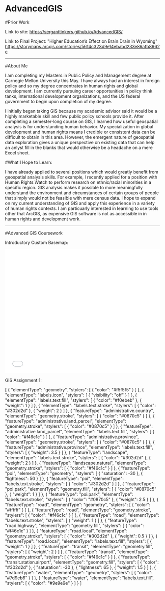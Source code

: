# AdvancedGIS

#Prior Work

Link to site:
https://serganttinkers.github.io/AdvancedGIS/

Link to Final Project: "Higher Education’s Effect on Brain Drain in Wyoming"
https://storymaps.arcgis.com/stories/5614c323d9e14ebabd233e86afb8962c

------------------------------------------------------------

#About Me

I am completing my Masters in Public Policy and Management degree at Carnegie Mellon University this May. I have always had an interest in foreign policy and so my degree concentrates in human rights and global development. I am currently pursuing career opportunities in policy think tanks, international development organizations, and the US federal government to begin upon completion of my degree. 

I initially began taking GIS because my academic advisor said it would be a highly marketable skill and few public policy schools provide it. After completing a semester-long course on GIS, I learned how useful geospatial analysis is for understanding human behavior. My specialization in global development and human rights means I credible or consistent data can be difficult to obtain in this area. However, the emergent nature of geospatial data exploration gives a unique perspective on existing data that can help an anlyst fill in the blanks that would otherwise be a headache on a mere Excel sheet. 

#What I Hope to Learn:

I have already applied to several positions which would greatly benefit from geospatial analysis skills. For example, I recently applied for a position with Human Rights Watch to perform research on ethnic/racial minorities in a specific region. GIS analysis makes it possible to more meaningfully understand the environment and circumstances of certain groups of people that simply would not be feasible with mere census data. I hope to expand on my current understanding of GIS and apply this experience in a variety of human rights contexts. I am particuarly interested in learning to use tools other that ArcGIS, as expensive GIS software is not as accessible in in human rights and development work. 

--------------------------------------------------------------------

#Advanced GIS Coursework

Introductory Custom Basemap:
<style>.embed-container {position: relative; padding-bottom: 80%; height: 0; max-width: 100%;} .embed-container iframe, .embed-container object, .embed-container iframe{position: absolute; top: 0; left: 0; width: 100%; height: 100%;} small{position: absolute; z-index: 40; bottom: 0; margin-bottom: -15px;}</style><div class="embed-container"><iframe width="500" height="400" frameborder="0" scrolling="no" marginheight="0" marginwidth="0" title="Summerfest 2022" src="//carnegiemellon.maps.arcgis.com/apps/Embed/index.html?webmap=b2bcb01a373148ea99667013ab7e30e2&extent=-80.019,40.4191,-79.9292,40.4549&zoom=true&previewImage=false&scale=true&disable_scroll=true&theme=light"></iframe></div>


GIS Assignment 1:

[ { "elementType": "geometry", "stylers": [ { "color": "#f5f5f5" } ] }, { "elementType": "labels.icon", "stylers": [ { "visibility": "off" } ] }, { "elementType": "labels.text.fill", "stylers": [ { "color": "#f0ebeb" }, { "weight": 1 } ] }, { "elementType": "labels.text.stroke", "stylers": [ { "color": "#302d2d" }, { "weight": 2 } ] }, { "featureType": "administrative.country", "elementType": "geometry.stroke", "stylers": [ { "color": "#0870c5" } ] }, { "featureType": "administrative.land_parcel", "elementType": "geometry.stroke", "stylers": [ { "color": "#0870c5" } ] }, { "featureType": "administrative.land_parcel", "elementType": "labels.text.fill", "stylers": [ { "color": "#f46c1c" } ] }, { "featureType": "administrative.province", "elementType": "geometry.stroke", "stylers": [ { "color": "#0870c5" } ] }, { "featureType": "administrative.province", "elementType": "labels.text.fill", "stylers": [ { "weight": 3.5 } ] }, { "featureType": "landscape", "elementType": "labels.text.stroke", "stylers": [ { "color": "#302d2d" }, { "weight": 2 } ] }, { "featureType": "landscape.natural", "elementType": "geometry.stroke", "stylers": [ { "color": "#f46c1c" } ] }, { "featureType": "poi", "elementType": "geometry", "stylers": [ { "saturation": -30 }, { "lightness": 50 } ] }, { "featureType": "poi", "elementType": "labels.text.stroke", "stylers": [ { "color": "#302d2d" } ] }, { "featureType": "poi.park", "elementType": "geometry.fill", "stylers": [ { "color": "#0870c5" }, { "weight": 1 } ] }, { "featureType": "poi.park", "elementType": "labels.text.stroke", "stylers": [ { "color": "#0870c5" }, { "weight": 2.5 } ] }, { "featureType": "road", "elementType": "geometry", "stylers": [ { "color": "#ffffff" } ] }, { "featureType": "road", "elementType": "geometry.stroke", "stylers": [ { "color": "#f46c1c" } ] }, { "featureType": "road", "elementType": "labels.text.stroke", "stylers": [ { "weight": 1 } ] }, { "featureType": "road.highway", "elementType": "geometry.fill", "stylers": [ { "color": "#f46c1c" } ] }, { "featureType": "road.local", "elementType": "geometry.stroke", "stylers": [ { "color": "#302d2d" }, { "weight": 0.5 } ] }, { "featureType": "road.local", "elementType": "labels.text.fill", "stylers": [ { "weight": 1 } ] }, { "featureType": "transit", "elementType": "geometry.fill", "stylers": [ { "weight": 2 } ] }, { "featureType": "transit", "elementType": "geometry.stroke", "stylers": [ { "color": "#f46c1c" } ] }, { "featureType": "transit.station.airport", "elementType": "geometry.fill", "stylers": [ { "color": "#302d2d" }, { "saturation": -30 }, { "lightness": 65 }, { "weight": 1.5 } ] }, { "featureType": "water", "elementType": "geometry", "stylers": [ { "color": "#7d9eb6" } ] }, { "featureType": "water", "elementType": "labels.text.fill", "stylers": [ { "color": "#9e9e9e" } ] } ]
